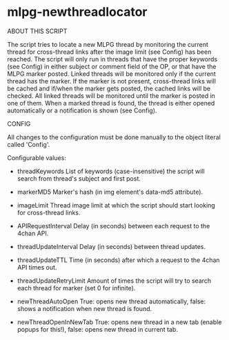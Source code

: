 mlpg-newthreadlocator
=====================

ABOUT THIS SCRIPT

The script tries to locate a new MLPG thread by monitoring the current thread for cross-thread links
after the image limit (see Config) has been reached. The script will only run in threads that have
the proper keywords (see Config) in either subject or comment field of the OP, or that have the
MLPG marker posted. Linked threads will be monitored only if the current thread has the marker. If
the marker is not present, cross-thread links will be cached and if/when the marker gets posted, the
cached links will be checked. All linked threads will be monitored until the marker is posted in one
of them. When a marked thread is found, the thread is either opened automatically or a notification
is shown (see Config).

CONFIG

All changes to the configuration must be done manually to the object literal called 'Config'.

Configurable values:

* threadKeywords
List of keywords (case-insensitive) the script will search from thread's subject and first post.

* markerMD5
Marker's hash (in img element's data-md5 attribute).

* imageLimit
Thread image limit at which the script should start looking for cross-thread links.

* APIRequestInterval
Delay (in seconds) between each request to the 4chan API.

* threadUpdateInterval
Delay (in seconds) between thread updates.

* threadUpdateTTL
Time (in seconds) after which a request to the 4chan API times out.

* threadUpdateRetryLimit
Amount of times the script will try to search each thread for marker (set 0 for infinite).

* newThreadAutoOpen
True: opens new thread automatically, false: shows a notification when new thread is found.

* newThreadOpenInNewTab
True: opens new thread in a new tab (enable popups for this!), false: opens new thread in current tab.